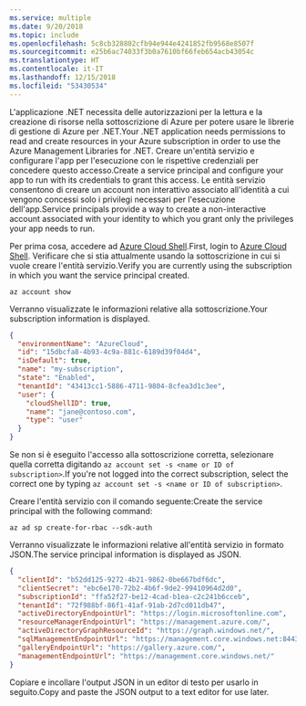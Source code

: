 ```yaml
---
ms.service: multiple
ms.date: 9/20/2018
ms.topic: include
ms.openlocfilehash: 5c8cb328802cfb94e944e4241852fb9568e8507f
ms.sourcegitcommit: e25b6ac74033f3b0a7610bf66feb654acb43054c
ms.translationtype: HT
ms.contentlocale: it-IT
ms.lasthandoff: 12/15/2018
ms.locfileid: "53430534"
---
```

<span data-ttu-id="2274d-101">L'applicazione .NET necessita delle autorizzazioni per la lettura e la creazione di risorse nella sottoscrizione di Azure per potere usare le librerie di gestione di Azure per .NET.</span><span class="sxs-lookup"><span data-stu-id="2274d-101">Your .NET application needs permissions to read and create resources in your Azure subscription in order to use the Azure Management Libraries for .NET.</span></span> <span data-ttu-id="2274d-102">Creare un'entità servizio e configurare l'app per l'esecuzione con le rispettive credenziali per concedere questo accesso.</span><span class="sxs-lookup"><span data-stu-id="2274d-102">Create a service principal and configure your app to run with its credentials to grant this access.</span></span> <span data-ttu-id="2274d-103">Le entità servizio consentono di creare un account non interattivo associato all'identità a cui vengono concessi solo i privilegi necessari per l'esecuzione dell'app.</span><span class="sxs-lookup"><span data-stu-id="2274d-103">Service principals provide a way to create a non-interactive account associated with your identity to which you grant only the privileges your app needs to run.</span></span>

<span data-ttu-id="2274d-104">Per prima cosa, accedere ad [Azure Cloud Shell](https://shell.azure.com/bash).</span><span class="sxs-lookup"><span data-stu-id="2274d-104">First, login to [Azure Cloud Shell](https://shell.azure.com/bash).</span></span> <span data-ttu-id="2274d-105">Verificare che si stia attualmente usando la sottoscrizione in cui si vuole creare l'entità servizio.</span><span class="sxs-lookup"><span data-stu-id="2274d-105">Verify you are currently using the subscription in which you want the service principal created.</span></span> 

```azurecli-interactive
az account show
```

<span data-ttu-id="2274d-106">Verranno visualizzate le informazioni relative alla sottoscrizione.</span><span class="sxs-lookup"><span data-stu-id="2274d-106">Your subscription information is displayed.</span></span>

```json
{
  "environmentName": "AzureCloud",
  "id": "15dbcfa8-4b93-4c9a-881c-6189d39f04d4",
  "isDefault": true,
  "name": "my-subscription",
  "state": "Enabled",
  "tenantId": "43413cc1-5886-4711-9804-8cfea3d1c3ee",
  "user": {
    "cloudShellID": true,
    "name": "jane@contoso.com",
    "type": "user"
  }
}
```

<span data-ttu-id="2274d-107">Se non si è eseguito l'accesso alla sottoscrizione corretta, selezionare quella corretta digitando `az account set -s <name or ID of subscription>`.</span><span class="sxs-lookup"><span data-stu-id="2274d-107">If you're not logged into the correct subscription, select the correct one by typing `az account set -s <name or ID of subscription>`.</span></span>

<span data-ttu-id="2274d-108">Creare l'entità servizio con il comando seguente:</span><span class="sxs-lookup"><span data-stu-id="2274d-108">Create the service principal with the following command:</span></span>

```azurecli-interactive
az ad sp create-for-rbac --sdk-auth
```

<span data-ttu-id="2274d-109">Verranno visualizzate le informazioni relative all'entità servizio in formato JSON.</span><span class="sxs-lookup"><span data-stu-id="2274d-109">The service principal information is displayed as JSON.</span></span>

```json
{
  "clientId": "b52dd125-9272-4b21-9862-0be667bdf6dc",
  "clientSecret": "ebc6e170-72b2-4b6f-9de2-99410964d2d0",
  "subscriptionId": "ffa52f27-be12-4cad-b1ea-c2c241b6cceb",
  "tenantId": "72f988bf-86f1-41af-91ab-2d7cd011db47",
  "activeDirectoryEndpointUrl": "https://login.microsoftonline.com",
  "resourceManagerEndpointUrl": "https://management.azure.com/",
  "activeDirectoryGraphResourceId": "https://graph.windows.net/",
  "sqlManagementEndpointUrl": "https://management.core.windows.net:8443/",
  "galleryEndpointUrl": "https://gallery.azure.com/",
  "managementEndpointUrl": "https://management.core.windows.net/"
}
```

<span data-ttu-id="2274d-110">Copiare e incollare l'output JSON in un editor di testo per usarlo in seguito.</span><span class="sxs-lookup"><span data-stu-id="2274d-110">Copy and paste the JSON output to a text editor for use later.</span></span>
